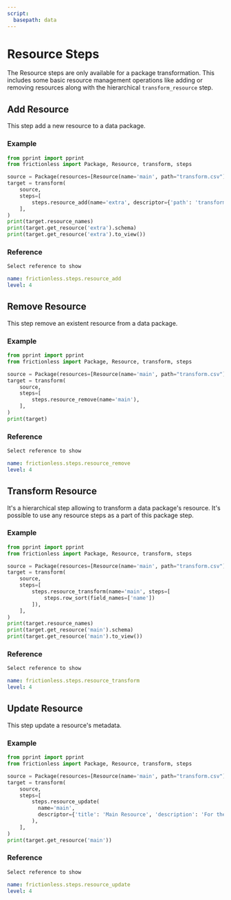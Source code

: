 ```yaml
---
script:
  basepath: data
---
```


# Resource Steps

The Resource steps are only available for a package transformation. This includes some basic resource management operations like adding or removing resources along with the hierarchical `transform_resource` step.

## Add Resource

This step add a new resource to a data package.

### Example

```python script tabs=Python
from pprint import pprint
from frictionless import Package, Resource, transform, steps

source = Package(resources=[Resource(name='main', path="transform.csv")])
target = transform(
    source,
    steps=[
        steps.resource_add(name='extra', descriptor={'path': 'transform.csv'}),
    ],
)
print(target.resource_names)
print(target.get_resource('extra').schema)
print(target.get_resource('extra').to_view())
```

### Reference

```markdown tabs=Select
Select reference to show
```

```yaml reference tabs=resource_add
name: frictionless.steps.resource_add
level: 4
```

## Remove Resource

This step remove an existent resource from a data package.

### Example

```python script tabs=Python
from pprint import pprint
from frictionless import Package, Resource, transform, steps

source = Package(resources=[Resource(name='main', path="transform.csv")])
target = transform(
    source,
    steps=[
        steps.resource_remove(name='main'),
    ],
)
print(target)
```

### Reference

```markdown tabs=Select
Select reference to show
```

```yaml reference tabs=resource_remove
name: frictionless.steps.resource_remove
level: 4
```

## Transform Resource

It's a hierarchical step allowing to transform a data package's resource. It's possible to use any resource steps as a part of this package step.

### Example

```python script tabs=Python
from pprint import pprint
from frictionless import Package, Resource, transform, steps

source = Package(resources=[Resource(name='main', path="transform.csv")])
target = transform(
    source,
    steps=[
        steps.resource_transform(name='main', steps=[
            steps.row_sort(field_names=['name'])
        ]),
    ],
)
print(target.resource_names)
print(target.get_resource('main').schema)
print(target.get_resource('main').to_view())
```

### Reference

```markdown tabs=Select
Select reference to show
```

```yaml reference tabs=resource_transform
name: frictionless.steps.resource_transform
level: 4
```

## Update Resource

This step update a resource's metadata.

### Example

```python script tabs=Python
from pprint import pprint
from frictionless import Package, Resource, transform, steps

source = Package(resources=[Resource(name='main', path="transform.csv")])
target = transform(
    source,
    steps=[
        steps.resource_update(
          name='main',
          descriptor={'title': 'Main Resource', 'description': 'For the docs'}
        ),
    ],
)
print(target.get_resource('main'))
```

### Reference

```markdown tabs=Select
Select reference to show
```

```yaml reference tabs=resource_update
name: frictionless.steps.resource_update
level: 4
```
